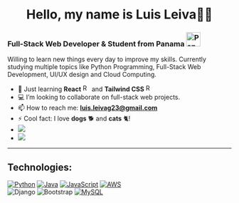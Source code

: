 <h1 align='center'>Hello, my name is Luis Leiva👋🏼</h1>

### Full-Stack Web Developer & Student from Panama <img alt="Panama Flag" style='width: 2rem' src='https://upload.wikimedia.org/wikipedia/commons/a/ab/Flag_of_Panama.svg'>
Willing to learn new things every day to improve my skills. Currently studying multiple topics like Python Programming, Full-Stack Web Development, UI/UX design and Cloud Computing.
- 🌱 Just learning **React** <img alt="React" style='width: 1rem' src='https://upload.wikimedia.org/wikipedia/commons/a/a7/React-icon.svg'> and **Tailwind CSS** <img alt="React" style='width: 1rem' src='https://upload.wikimedia.org/wikipedia/commons/d/d5/Tailwind_CSS_Logo.svg'>
- 💻 I’m looking to collaborate on full-stack web projects.
- 📫 How to reach me: **luis.leivag23@gmail.com**
- ⚡ Cool fact: I love **dogs** 🐕 and **cats** 🐈!
- <img src="https://www.codewars.com/users/Luislev/badges/small"/>
- ![](https://komarev.com/ghpvc/?username=luislev&color=green&style=for-the-badge)
---
## Technologies:
[![Python](https://img.shields.io/badge/Python-yellow?style=for-the-badge&logo=python&logoColor=white&labelColor=101010)]()
[![Java](https://img.shields.io/badge/Java-007396?style=for-the-badge&logo=java&logoColor=white&labelColor=101010)]()
[![JavaScript](https://img.shields.io/badge/JavaScript-F7DF1E?style=for-the-badge&logo=javascript&logoColor=white&labelColor=101010)]()
[![AWS](https://img.shields.io/badge/AWS-232F3E?style=for-the-badge&logo=amazon-aws&logoColor=white&labelColor=101010)]()
</br>
![Django](https://img.shields.io/badge/Django-092E20?style=for-the-badge&logo=django&logoColor=white&labelColor=101010)
![Bootstrap](https://img.shields.io/badge/Bootstrap-7952B3?style=for-the-badge&logo=bootstrap&logoColor=white&labelColor=101010)
[![MySQL](https://img.shields.io/badge/MySQL-4479A1?style=for-the-badge&logo=mysql&logoColor=white&labelColor=101010)]()
